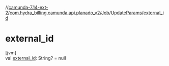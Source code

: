 //[camunda-7.14-ext-2](../../../../index.md)/[com.hydra_billing.camunda.api.planado_v2](../../index.md)/[Job](../index.md)/[UpdateParams](index.md)/[external_id](external_id.md)

# external_id

[jvm]\
val [external_id](external_id.md): String? = null
